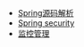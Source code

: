 * [Spring源码解析](springcloud/springAnalysis.md)
* [Spring security](springcloud/spring_security.md)
* [监控管理](springcloud/actuator.md)